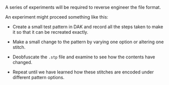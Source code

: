 A series of experiments will be required to reverse engineer the file format.

An experiment might proceed something like this:

* Create a small test pattern in DAK and record all the steps taken to make it
so that it can be recreated exactly.

* Make a small change to the pattern by varying one option or altering one stitch.

* Deobfuscate the `.stp` file and examine to see how the contents have changed.

* Repeat until we have learned how these stitches are encoded under different pattern options.  
